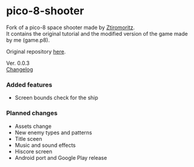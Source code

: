 # pico-8-shooter
Fork of a pico-8 space shooter made by [Ztiromoritz](https://github.com/ztiromoritz).  
It contains the original tutorial and the modified version of the game made by me (game.p8).

Original repository [here](https://github.com/ztiromoritz/pico-8-shooter).

Ver. 0.0.3  
[Changelog](https://github.com/Calistex/pico-8-shooter/blob/master/changelog.md)

### Added features
- Screen bounds check for the ship

### Planned changes
- Assets change
- New enemy types and patterns
- Title sceen
- Music and sound effects
- Hiscore screen
- Android port and Google Play release
